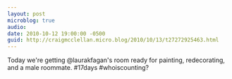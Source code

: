 ```yaml
---
layout: post
microblog: true
audio: 
date: 2010-10-12 19:00:00 -0500
guid: http://craigmcclellan.micro.blog/2010/10/13/t27272925463.html
---
```

Today we're getting @laurakfagan's room ready for painting, redecorating, and a male roommate. #17days #whoiscounting?

